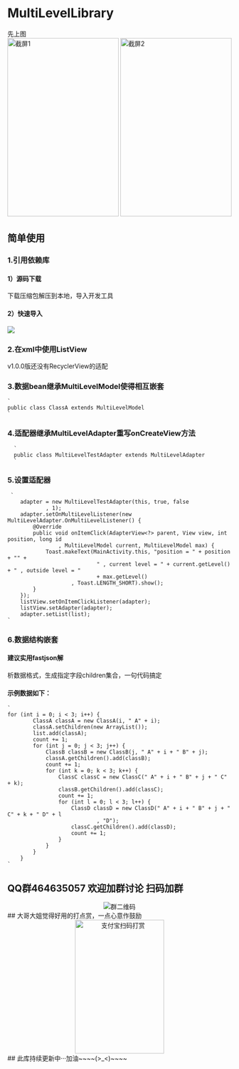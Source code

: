 # MultiLevelLibrary  
先上图  
<img width="250" height="400" alt="截屏1" src="https://github.com/JianxunMaster/MultiLevelLibrary/blob/master/image/5B1D355AA5E1DAFFC1CDE98A9F9E0E59.jpg"/>
<img width="250" height="400" alt="截屏2"
src="https://github.com/JianxunMaster/MultiLevelLibrary/blob/master/image/329A5551F8D475A0BAF7F2036B85046B.jpg"/>
## 简单使用
### 1.引用依赖库
#### 1）源码下载
下载压缩包解压到本地，导入开发工具
#### 2）快速导入
[![](https://jitpack.io/v/JianxunMaster/MultiLevelLibrary.svg)](https://jitpack.io/#JianxunMaster/MultiLevelLibrary)
### 2.在xml中使用ListView 
v1.0.0版还没有RecyclerView的适配  			  
### 3.数据bean继承MultiLevelModel使得相互嵌套  
	`
	public class ClassA extends MultiLevelModel
	`	  
### 4.适配器继承MultiLevelAdapter重写onCreateView方法  
	  `
	  public class MultiLevelTestAdapter extends MultiLevelAdapter
	  ` 
### 5.设置适配器
 	 `
        adapter = new MultiLevelTestAdapter(this, true, false
                , 1);
        adapter.setOnMultiLevelListener(new MultiLevelAdapter.OnMultiLevelListener() {
            @Override
            public void onItemClick(AdapterView<?> parent, View view, int position, long id
                    , MultiLevelModel current, MultiLevelModel max) {
                Toast.makeText(MainActivity.this, "position = " + position + "" +
                                " , current level = " + current.getLevel() + " , outside level = "
                                + max.getLevel()
                        , Toast.LENGTH_SHORT).show();
            }
        });
        listView.setOnItemClickListener(adapter);
        listView.setAdapter(adapter);
        adapter.setList(list);
  	`
### 6.数据结构嵌套  
#### 建议实用fastjson解 
析数据格式，生成指定字段children集合，一句代码搞定
#### 示例数据如下：
	`
	for (int i = 0; i < 3; i++) {
            ClassA classA = new ClassA(i, " A" + i);
            classA.setChildren(new ArrayList());
            list.add(classA);
            count += 1;
            for (int j = 0; j < 3; j++) {
                ClassB classB = new ClassB(j, " A" + i + " B" + j);
                classA.getChildren().add(classB);
                count += 1;
                for (int k = 0; k < 3; k++) {
                    ClassC classC = new ClassC(" A" + i + " B" + j + " C" + k);
                    classB.getChildren().add(classC);
                    count += 1;
                    for (int l = 0; l < 3; l++) {
                        ClassD classD = new ClassD(" A" + i + " B" + j + " C" + k + " D" + l
                                , "D");
                        classC.getChildren().add(classD);
                        count += 1;
                    }
                }
            }
        }
	`
## QQ群464635057 欢迎加群讨论 扫码加群
<div align=center><img alt="群二维码" src="https://github.com/JianxunMaster/MultiLevelLibrary/blob/master/image/MultiLevelLibrary%E8%AE%A8%E8%AE%BA%E7%BE%A4%E7%BE%A4%E4%BA%8C%E7%BB%B4%E7%A0%81.png"/></div>
## 大哥大姐觉得好用的打点赏，一点心意作鼓励
<div align=center><img width="200" height="300" alt="支付宝扫码打赏" src="https://github.com/JianxunMaster/MultiLevelLibrary/blob/master/image/80377AD8D54B09D5574FFF0DA75B61F7.png"/></div>
## 此库持续更新中···加油~~~~(>_<)~~~~
